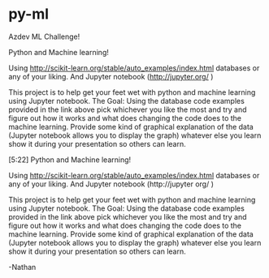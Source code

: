 # py-ml
Azdev ML Challenge!


Python and Machine learning!

Using   http://scikit-learn.org/stable/auto_examples/index.html databases or any of your liking.
And Jupyter notebook (http://jupyter.org/ )

This project is to help get your feet wet with python and machine learning using Jupyter notebook. 
The Goal: Using the database code examples provided in the link above pick whichever you like the most and try and figure out how it works and what does changing the code does to the machine learning. Provide some kind of graphical explanation of the data (Jupyter notebook allows you to display the graph) whatever else you learn show it during your presentation so others can learn.


[5:22] 
Python and Machine learning!   

Using   http://scikit-learn.org/stable/auto_examples/index.html databases or any of your liking.
And Jupyter notebook (http://jupyter org/ )

This project is to help get your feet wet with python and machine learning using Jupyter notebook. 
The Goal: Using the database code examples provided in the link above pick whichever you like the most and try and figure out how it works and what does changing the code does to the machine learning. Provide some kind of graphical explanation of the data (Jupyter notebook allows you to display the graph) whatever else you learn show it during your presentation so others can learn.

-Nathan
